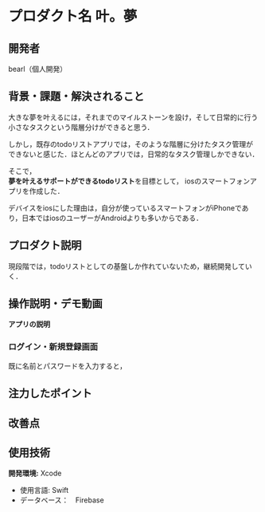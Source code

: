 # プロダクト名 叶。夢
<!-- プロダクト名に変更してください -->


<!-- プロダクト名・イメージ画像を差し変えてください -->


## 開発者
bearl（個人開発）
<!-- チームIDとチーム名を入力してください -->


## 背景・課題・解決されること
大きな夢を叶えるには，それまでのマイルストーンを設け，そして日常的に行う小さなタスクという階層分けができると思う．

しかし，既存のtodoリストアプリでは，そのような階層に分けたタスク管理ができないと感じた．ほとんどのアプリでは，日常的なタスク管理しかできない．

そこで，</br>
**夢を叶えるサポートができるtodoリスト**を目標として，
iosのスマートフォンアプリを作成した．

デバイスをiosにした理由は，自分が使っているスマートフォンがiPhoneであり，日本ではiosのユーザーがAndroidよりも多いからである．

## プロダクト説明
現段階では，todoリストとしての基盤しか作れていないため，継続開発していく．
<!-- 開発したプロダクトの説明を入力してください -->


## 操作説明・デモ動画
<!-- [デモ動画はこちら](https://www.youtube.com/watch?v=_FAA15ARmas) -->
<!-- 開発したプロダクトの操作説明について入力してください。また、操作説明デモ動画があれば、埋め込みやリンクを記載してください -->
**アプリの説明**  

<h3>ログイン・新規登録画面</h3>
既に名前とパスワードを入力すると，

 
## 注力したポイント


## 改善点

## 使用技術
**開発環境:** Xcode
- 使用言語: Swift
- データベース：　Firebase
            

<!--
markdownの記法はこちらを参照してください！
https://docs.github.com/ja/get-started/writing-on-github/getting-started-with-writing-and-formatting-on-github/basic-writing-and-formatting-syntax
-->
